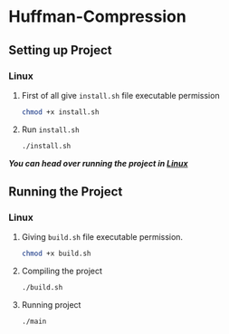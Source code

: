 # Huffman-Compression

## Setting up Project

### Linux

1. First of all give `install.sh` file executable permission

   ```sh
   chmod +x install.sh
   ```

2. Run `install.sh`

   ```sh
   ./install.sh
   ```

**_You can head over running the project in [Linux](#linux-1)_**

## Running the Project

### Linux

1. Giving `build.sh` file executable permission.

   ```sh
   chmod +x build.sh
   ```

1. Compiling the project

   ```sh
   ./build.sh
   ```

1. Running project

   ```sh
   ./main
   ```
